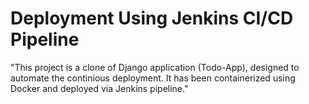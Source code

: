 # Deployment Using Jenkins CI/CD Pipeline 

"This project is a clone of Django application (Todo-App), designed to automate the continious deployment. It has been containerized using Docker and deployed via Jenkins pipeline."


